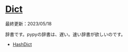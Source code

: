 # [Dict](https://github.com/titanium-22/Library_py/blob/main/DataStructures/Dict)

最終更新：2023/05/18

辞書です。pypyの辞書は、遅い。速い辞書が欲しいのです。

- [HashDict](HashDict.md)


